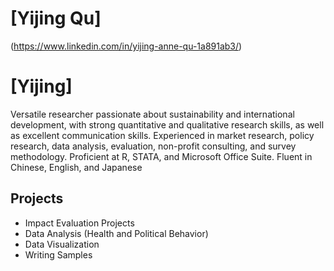 # [Yijing Qu] 
(https://www.linkedin.com/in/yijing-anne-qu-1a891ab3/)

# [Yijing]
Versatile researcher passionate about sustainability and international development, with strong quantitative and qualitative research skills, as well as excellent communication skills. Experienced in market research, policy research, data analysis, evaluation, non-profit consulting, and survey methodology. Proficient at R, STATA, and Microsoft Office Suite. Fluent in Chinese, English, and Japanese 

## Projects 

* Impact Evaluation Projects 
* Data Analysis (Health and Political Behavior)
* Data Visualization
* Writing Samples
